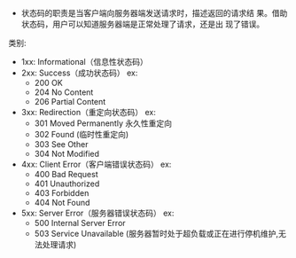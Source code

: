 - 状态码的职责是当客户端向服务器端发送请求时，描述返回的请求结 果。借助状态码，用户可以知道服务器端是正常处理了请求，还是出 现了错误。

类别:

- 1xx: Informational（信息性状态码）
- 2xx: Success（成功状态码）
  ex:
  - 200 OK
  - 204 No Content
  - 206 Partial Content
- 3xx: Redirection（重定向状态码）
  ex:
  - 301 Moved Permanently 永久性重定向
  - 302 Found (临时性重定向)
  - 303 See Other
  - 304 Not Modified
- 4xx: Client Error（客户端错误状态码）
  ex:
  - 400 Bad Request
  - 401 Unauthorized
  - 403 Forbidden
  - 404 Not Found
- 5xx: Server Error（服务器错误状态码）
  ex:
  - 500 Internal Server Error
  - 503 Service Unavailable (服务器暂时处于超负载或正在进行停机维护,无法处理请求)
